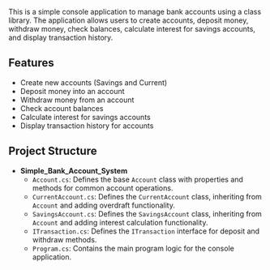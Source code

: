 This is a simple console application to manage bank accounts using a class library. The application allows users to create accounts, deposit money, withdraw money, check balances, calculate interest for savings accounts, and display transaction history.

## Features

- Create new accounts (Savings and Current)
- Deposit money into an account
- Withdraw money from an account
- Check account balances
- Calculate interest for savings accounts
- Display transaction history for accounts

## Project Structure

- **Simple_Bank_Account_System**
  - `Account.cs`: Defines the base `Account` class with properties and methods for common account operations.
  - `CurrentAccount.cs`: Defines the `CurrentAccount` class, inheriting from `Account` and adding overdraft functionality.
  - `SavingsAccount.cs`: Defines the `SavingsAccount` class, inheriting from `Account` and adding interest calculation functionality.
  - `ITransaction.cs`: Defines the `ITransaction` interface for deposit and withdraw methods.
  - `Program.cs`: Contains the main program logic for the console application.
